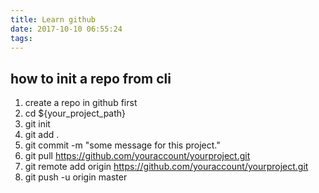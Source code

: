 ```yaml
---
title: Learn github
date: 2017-10-10 06:55:24
tags:
---
```


## how to init a repo from cli

1. create a repo in github first
2. cd ${your_project_path}
3. git init
4. git add .
5. git commit -m "some message for this project."
6. git pull https://github.com/youraccount/yourproject.git
7. git remote add origin https://github.com/youraccount/yourproject.git
8. git push -u origin master
